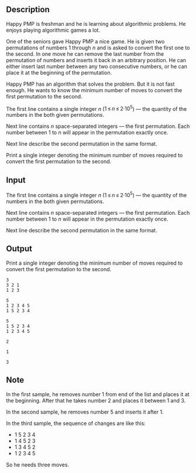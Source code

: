 ## Description

<div><p>Happy PMP is freshman and he is learning about algorithmic problems. He enjoys playing algorithmic games a lot.</p><p>One of the seniors gave Happy PMP a nice game. He is given two permutations of numbers <span class="tex-span">1</span> through <span class="tex-span"><i>n</i></span> and is asked to convert the first one to the second. In one move he can remove the last number from the permutation of numbers and inserts it back in an arbitrary position. He can either insert last number between any two consecutive numbers, or he can place it at the beginning of the permutation.</p><p>Happy PMP has an algorithm that solves the problem. But it is not fast enough. He wants to know the minimum number of moves to convert the first permutation to the second. </p></div><div class="input-specification"><p>The first line contains a single integer <span class="tex-span"><i>n</i></span> (<span class="tex-span">1 ≤ <i>n</i> ≤ 2·10<sup class="upper-index">5</sup></span>) — the quantity of the numbers in the both given permutations. </p><p>Next line contains <span class="tex-span"><i>n</i></span> space-separated integers — the first permutation. Each number between <span class="tex-span">1</span> to <span class="tex-span"><i>n</i></span> will appear in the permutation exactly once. </p><p>Next line describe the second permutation in the same format.</p></div><div class="output-specification"><p>Print a single integer denoting the minimum number of moves required to convert the first permutation to the second.</p></div>

## Input

<p>The first line contains a single integer <span class="tex-span"><i>n</i></span> (<span class="tex-span">1 ≤ <i>n</i> ≤ 2·10<sup class="upper-index">5</sup></span>) — the quantity of the numbers in the both given permutations. </p><p>Next line contains <span class="tex-span"><i>n</i></span> space-separated integers — the first permutation. Each number between <span class="tex-span">1</span> to <span class="tex-span"><i>n</i></span> will appear in the permutation exactly once. </p><p>Next line describe the second permutation in the same format.</p>

## Output

<p>Print a single integer denoting the minimum number of moves required to convert the first permutation to the second.</p>





```input1
3
3 2 1
1 2 3

```




```input2
5
1 2 3 4 5
1 5 2 3 4

```




```input3
5
1 5 2 3 4
1 2 3 4 5

```




```output1
2

```




```output2
1

```




```output3
3

```



## Note

<p>In the first sample, he removes number 1 from end of the list and places it at the beginning. After that he takes number 2 and places it between 1 and 3.</p><p>In the second sample, he removes number 5 and inserts it after 1.</p><p>In the third sample, the sequence of changes are like this: </p><ul> <li>1 5 2 3 4 </li><li>1 4 5 2 3 </li><li>1 3 4 5 2 </li><li>1 2 3 4 5 </li></ul> So he needs three moves.
